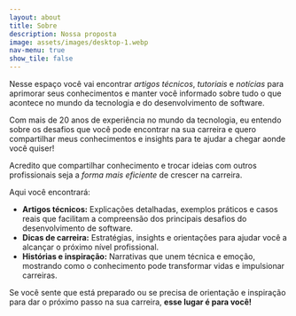 ```yaml
---
layout: about
title: Sobre
description: Nossa proposta
image: assets/images/desktop-1.webp
nav-menu: true
show_tile: false
---
```


Nesse espaço você vai encontrar _artigos técnicos_, _tutoriais_ e _notícias_ para aprimorar seus conhecimentos e manter você informado sobre tudo o que acontece no mundo da tecnologia e do desenvolvimento de software.

Com mais de 20 anos de experiência no mundo da tecnologia, eu entendo sobre os desafios que você pode encontrar na sua carreira e quero compartilhar meus conhecimentos e insights para te ajudar a chegar aonde você quiser!

Acredito que compartilhar conhecimento e trocar ideias com outros profissionais seja a _forma mais eficiente_ de crescer na carreira.

Aqui você encontrará:

* **Artigos técnicos:** Explicações detalhadas, exemplos práticos e casos reais que facilitam a compreensão dos principais desafios do desenvolvimento de software.<br>
* **Dicas de carreira:** Estratégias, insights e orientações para ajudar você a alcançar o próximo nível profissional.<br>
* **Histórias e inspiração:** Narrativas que unem técnica e emoção, mostrando como o conhecimento pode transformar vidas e impulsionar carreiras.

Se você sente que está preparado ou se precisa de orientação e inspiração para dar o próximo passo na sua carreira, **esse lugar é para você!**

<span class="image fit"><img src="{% link assets/images/welcome-1.webp %}" alt="" /></span>